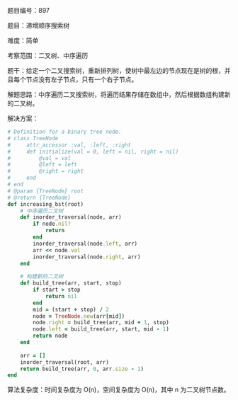 题目编号：897

题目：递增顺序搜索树

难度：简单

考察范围：二叉树、中序遍历

题干：给定一个二叉搜索树，重新排列树，使树中最左边的节点现在是树的根，并且每个节点没有左子节点，只有一个右子节点。

解题思路：中序遍历二叉搜索树，将遍历结果存储在数组中，然后根据数组构建新的二叉树。

解决方案：

```ruby
# Definition for a binary tree node.
# class TreeNode
#     attr_accessor :val, :left, :right
#     def initialize(val = 0, left = nil, right = nil)
#         @val = val
#         @left = left
#         @right = right
#     end
# end
# @param {TreeNode} root
# @return {TreeNode}
def increasing_bst(root)
    # 中序遍历二叉树
    def inorder_traversal(node, arr)
        if node.nil?
            return
        end
        inorder_traversal(node.left, arr)
        arr << node.val
        inorder_traversal(node.right, arr)
    end
    
    # 构建新的二叉树
    def build_tree(arr, start, stop)
        if start > stop
            return nil
        end
        mid = (start + stop) / 2
        node = TreeNode.new(arr[mid])
        node.right = build_tree(arr, mid + 1, stop)
        node.left = build_tree(arr, start, mid - 1)
        return node
    end
    
    arr = []
    inorder_traversal(root, arr)
    return build_tree(arr, 0, arr.size - 1)
end
```

算法复杂度：时间复杂度为 O(n)，空间复杂度为 O(n)，其中 n 为二叉树节点数。